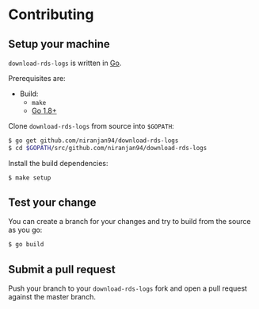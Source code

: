 # Contributing

## Setup your machine

`download-rds-logs` is written in [Go](https://golang.org/).

Prerequisites are:

* Build:
  * `make`
  * [Go 1.8+](http://golang.org/doc/install)

Clone `download-rds-logs` from source into `$GOPATH`:

```sh
$ go get github.com/niranjan94/download-rds-logs
$ cd $GOPATH/src/github.com/niranjan94/download-rds-logs
```

Install the build dependencies:

``` sh
$ make setup
```

## Test your change

You can create a branch for your changes and try to build from the source as you go:

``` sh
$ go build
```

## Submit a pull request

Push your branch to your `download-rds-logs` fork and open a pull request against the
master branch.
